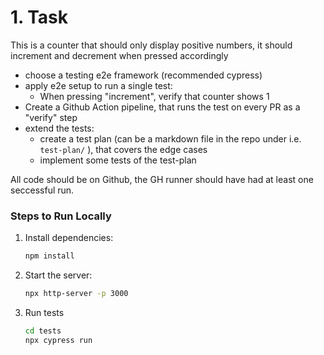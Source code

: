 # 1. Task

This is a counter that should only display positive numbers, it should increment and decrement when pressed accordingly


- choose a testing e2e framework (recommended cypress)
- apply e2e setup to run a single test:
   - When pressing "increment", verify that counter shows 1
- Create a Github Action pipeline, that runs the test on every PR as a "verify" step
- extend the tests:
  - create a test plan (can be a markdown file in the repo under i.e. `test-plan/` ), that covers the edge cases
  - implement some tests of the test-plan
 
All code should be on Github, the GH runner should have had at least one seccessful run.  


### Steps to Run Locally

1. Install dependencies:
   ```bash
   npm install
   ```
2. Start the server:
   ```bash
   npx http-server -p 3000
   ```
3. Run tests
   ```bash
   cd tests
   npx cypress run
   ```